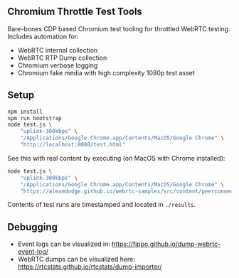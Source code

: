 ## Chromium Throttle Test Tools

Bare-bones CDP based Chromium test tooling for throttled WebRTC testing. Includes automation for:

* WebRTC internal collection
* WebRTC RTP Dump collection
* Chromium verbose logging
* Chromium fake media with high complexity 1080p test asset

## Setup

```sh
npm install
npm run bootstrap
node test.js \
    "uplink-300kbps" \
    "/Applications/Google Chrome.app/Contents/MacOS/Google Chrome" \
    "http://localhost:8080/test.html"
```

See this with real content by executing (on MacOS with Chrome installed):

```sh
node test.js \
    "uplink-300kbps" \
    "/Applications/Google Chrome.app/Contents/MacOS/Google Chrome" \
    "https://alexmdodge.github.io/webrtc-samples/src/content/peerconnection/pc1-loss-stats/"
```

Contents of test runs are timestamped and located in `./results`.

## Debugging

* Event logs can be visualized in: https://fippo.github.io/dump-webrtc-event-log/
* WebRTC dumps can be visualized here: https://rtcstats.github.io/rtcstats/dump-importer/
